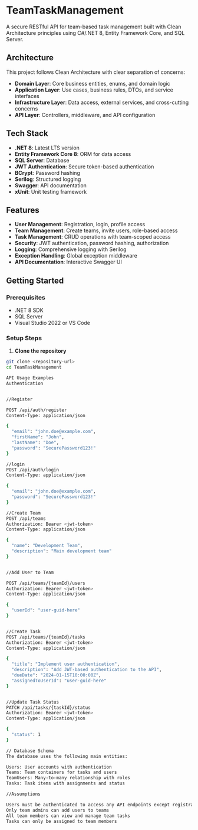 # TeamTaskManagement
A secure RESTful API for team-based task management built with Clean Architecture principles using C#/.NET 8, Entity Framework Core, and SQL Server.

## Architecture

This project follows Clean Architecture with clear separation of concerns:

- **Domain Layer**: Core business entities, enums, and domain logic
- **Application Layer**: Use cases, business rules, DTOs, and service interfaces
- **Infrastructure Layer**: Data access, external services, and cross-cutting concerns
- **API Layer**: Controllers, middleware, and API configuration

## Tech Stack

- **.NET 8**: Latest LTS version
- **Entity Framework Core 8**: ORM for data access
- **SQL Server**: Database
- **JWT Authentication**: Secure token-based authentication
- **BCrypt**: Password hashing
- **Serilog**: Structured logging
- **Swagger**: API documentation
- **xUnit**: Unit testing framework

## Features

- **User Management**: Registration, login, profile access
- **Team Management**: Create teams, invite users, role-based access
- **Task Management**: CRUD operations with team-scoped access
- **Security**: JWT authentication, password hashing, authorization
- **Logging**: Comprehensive logging with Serilog
- **Exception Handling**: Global exception middleware
- **API Documentation**: Interactive Swagger UI

## Getting Started

### Prerequisites

- .NET 8 SDK
- SQL Server
- Visual Studio 2022 or VS Code

### Setup Steps

1. **Clone the repository**
```bash
git clone <repository-url>
cd TeamTaskManagement

API Usage Examples
Authentication


//Register

POST /api/auth/register
Content-Type: application/json

{
  "email": "john.doe@example.com",
  "firstName": "John",
  "lastName": "Doe",
  "password": "SecurePassword123!"
}

//login
POST /api/auth/login
Content-Type: application/json

{
  "email": "john.doe@example.com",
  "password": "SecurePassword123!"
}

//Create Team
POST /api/teams
Authorization: Bearer <jwt-token>
Content-Type: application/json

{
  "name": "Development Team",
  "description": "Main development team"
}


//Add User to Team

POST /api/teams/{teamId}/users
Authorization: Bearer <jwt-token>
Content-Type: application/json

{
  "userId": "user-guid-here"
}


//Create Task
POST /api/teams/{teamId}/tasks
Authorization: Bearer <jwt-token>
Content-Type: application/json

{
  "title": "Implement user authentication",
  "description": "Add JWT-based authentication to the API",
  "dueDate": "2024-01-15T10:00:00Z",
  "assignedToUserId": "user-guid-here"
}


//Update Task Status
PATCH /api/tasks/{taskId}/status
Authorization: Bearer <jwt-token>
Content-Type: application/json

{
  "status": 1
}

// Database Schema
The database uses the following main entities:

Users: User accounts with authentication
Teams: Team containers for tasks and users
TeamUsers: Many-to-many relationship with roles
Tasks: Task items with assignments and status

//Assumptions

Users must be authenticated to access any API endpoints except registration/login
Only team admins can add users to teams
All team members can view and manage team tasks
Tasks can only be assigned to team members


